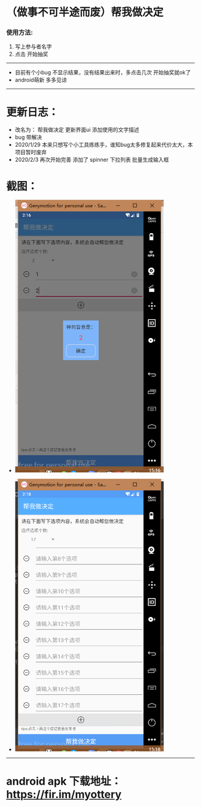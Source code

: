 # （做事不可半途而废）帮我做决定
### 使用方法: 
1. 写上参与者名字 
2. 点击 开始抽奖

--------------------------
- 目前有个小bug 不显示结果，没有结果出来时，多点击几次 开始抽奖就ok了 
- android萌新 多多见谅

--------------------------
# 更新日志： 
- 改名为： 帮我做决定 更新界面ui 添加使用的文字描述 
- bug 带解决
- 2020/1/29 本来只想写个小工具练练手，谁知bug太多修复起来代价太大，本项目暂时废弃 
- 2020/2/3 再次开始完善 添加了 spinner 下拉列表 批量生成输入框
# 截图：
- ![结果界面](screenshot/shot1.png )  
 

- ![批量生成输入框界面](screenshot/shot2.png ) 
------------------------
# android apk 下载地址： https://fir.im/myottery